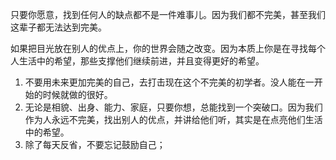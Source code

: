 只要你愿意，找到任何人的缺点都不是一件难事儿。因为我们都不完美，甚至我们这辈子都无法达到完美。

如果把目光放在别人的优点上，你的世界会随之改变。因为本质上你是在寻找每个人生活中的希望，那些支撑他们继续前进，并且变得更好的希望。

1. 不要用未来更加完美的自己，去打击现在这个不完美的初学者。没人能在一开始的时候就做的很好。
2. 无论是相貌、出身、能力、家庭，只要你想，总能找到一个突破口。因为我们作为人永远不完美，找出别人的优点，并讲给他们听，其实是在点亮他们生活中的希望。
3. 除了每天反省，不要忘记鼓励自己；



